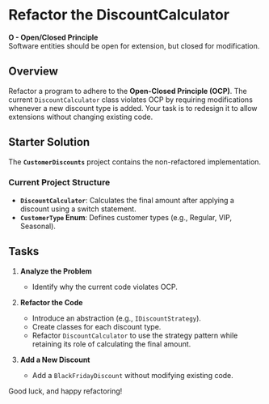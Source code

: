 # Refactor the DiscountCalculator

**O - Open/Closed Principle**  
Software entities should be open for extension, but closed for modification.

## Overview

Refactor a program to adhere to the **Open-Closed Principle (OCP)**. The current 
`DiscountCalculator` class violates OCP by requiring modifications whenever a new 
discount type is added. Your task is to redesign it to allow extensions without 
changing existing code.

## Starter Solution

The **`CustomerDiscounts`** project contains the non-refactored implementation.

### Current Project Structure

- **`DiscountCalculator`**: Calculates the final amount after applying a discount using a switch statement.
- **`CustomerType` Enum**: Defines customer types (e.g., Regular, VIP, Seasonal).

## Tasks

1. **Analyze the Problem**
   - Identify why the current code violates OCP.

2. **Refactor the Code**
   - Introduce an abstraction (e.g., `IDiscountStrategy`).
   - Create classes for each discount type.
   - Refactor `DiscountCalculator` to use the strategy pattern while retaining its role of calculating the final amount.

3. **Add a New Discount**
   - Add a `BlackFridayDiscount` without modifying existing code.

Good luck, and happy refactoring!
